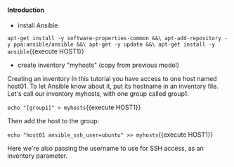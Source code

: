 #### Introduction

- install Ansible

`apt-get install -y software-properties-common &&\
apt-add-repository -y ppa:ansible/ansible &&\
apt-get -y update &&\
apt-get install -y ansible`{{execute HOST1}}

- create inventory "myhosts" (copy from previous model)

Creating an inventory
In this tutorial you have access to one host named host01. To let Ansible know about it, put its hostname in an inventory file. Let's call our inventory myhosts, with one group called group1.

`echo "[group1]" > myhosts`{{execute HOST1}}

Then add the host to the group:

`echo "host01 ansible_ssh_user=ubuntu" >> myhosts`{{execute HOST1}}

Here we're also passing the username to use for SSH access, as an inventory parameter.
